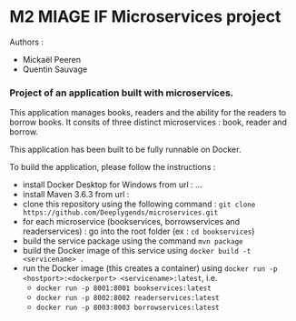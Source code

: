 # M2 MIAGE IF Microservices project

Authors :
- Mickaël Peeren
- Quentin Sauvage
    

### Project of an application built with microservices.

This application manages books, readers and the ability for the readers to borrow books.
It consits of three distinct microservices : book, reader and borrow.

This application has been built to be fully runnable on Docker.

To build the application, please follow the instructions :
- install Docker Desktop for Windows from url : ...
- install Maven 3.6.3 from url :
- clone this repository using the following command : `git clone https://github.com/Deeplygends/microservices.git`
- for each microservice (bookservices, borrowservices and readerservices) : go into the root folder (ex : `cd bookservices`)
- build the service package using the command `mvn package`
- build the Docker image of this service using `docker build -t <servicename> .`
- run the Docker image (this creates a container) using `docker run -p <hostport>:<dockerport> <servicename>:latest`, i.e.
    - `docker run -p 8001:8001 bookservices:latest`
    - `docker run -p 8002:8002 readerservices:latest`
    - `docker run -p 8003:8003 borrowservices:latest`
